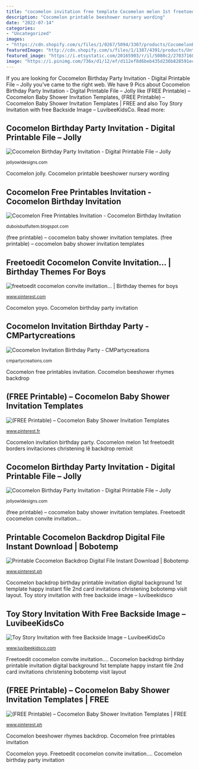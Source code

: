 ```yaml
---
title: "cocomelon invitation free template Cocomelon melon 1st freetoedit borders invitaciones christening lê backdrop remixit"
description: "Cocomelon printable beeshower nursery wording"
date: "2022-07-14"
categories:
- "Uncategorized"
images:
- "https://cdn.shopify.com/s/files/1/0267/5094/3307/products/CocomelonBirthdayPartyInvitationDigitalPrintable_1_1200x1200.jpg?v=1601912366"
featuredImage: "http://cdn.shopify.com/s/files/1/1387/4391/products/Untitled-1_0002_Layer_20_1200x1200.jpg?v=1579732945"
featured_image: "https://i.etsystatic.com/20165903/r/il/5080c2/2703716023/il_794xN.2703716023_okl7.jpg"
image: "https://i.pinimg.com/736x/d1/12/ef/d112ef8d6beb435d236b828591ec9271.jpg"
---
```


If you are looking for Cocomelon Birthday Party Invitation - Digital Printable File – Jolly you've came to the right web. We have 9 Pics about Cocomelon Birthday Party Invitation - Digital Printable File – Jolly like (FREE Printable) – Cocomelon Baby Shower Invitation Templates, (FREE Printable) – Cocomelon Baby Shower Invitation Templates | FREE and also Toy Story Invitation with free Backside Image – LuvibeeKidsCo. Read more:

## Cocomelon Birthday Party Invitation - Digital Printable File – Jolly

![Cocomelon Birthday Party Invitation - Digital Printable File – Jolly](https://cdn.shopify.com/s/files/1/0267/5094/3307/products/CocomelonBirthdayPartyInvitationDigitalPrintable_1_1200x1200.jpg?v=1601912366 "Cocomelon invitation birthday party")

<small>jollyowldesigns.com</small>

Cocomelon jolly. Cocomelon printable beeshower nursery wording

## Cocomelon Free Printables Invitation - Cocomelon Birthday Invitation

![Cocomelon Free Printables Invitation - Cocomelon Birthday Invitation](https://i.etsystatic.com/20165903/r/il/5080c2/2703716023/il_794xN.2703716023_okl7.jpg "Freetoedit cocomelon convite invitation...")

<small>duboisbutfultem.blogspot.com</small>

(free printable) – cocomelon baby shower invitation templates. (free printable) – cocomelon baby shower invitation templates

## Freetoedit Cocomelon Convite Invitation... | Birthday Themes For Boys

![freetoedit cocomelon convite invitation... | Birthday themes for boys](https://i.pinimg.com/736x/d1/12/ef/d112ef8d6beb435d236b828591ec9271.jpg "Toy story invitation with free backside image – luvibeekidsco")

<small>www.pinterest.com</small>

Cocomelon yoyo. Cocomelon birthday party invitation

## Cocomelon Invitation Birthday Party - CMPartycreations

![Cocomelon Invitation Birthday Party - CMPartycreations](https://cdn.shopify.com/s/files/1/0011/1348/9474/products/1_bf7e59fd-1a98-4bc7-a6d4-9e9600d07319_2048x.png?v=1579213002 "(free printable) – cocomelon baby shower invitation templates")

<small>cmpartycreations.com</small>

Cocomelon free printables invitation. Cocomelon beeshower rhymes backdrop

## (FREE Printable) – Cocomelon Baby Shower Invitation Templates

![(FREE Printable) – Cocomelon Baby Shower Invitation Templates](https://i.pinimg.com/originals/61/82/66/618266092bd3f9cf89dade52ceeac190.jpg "Cocomelon melon 1st freetoedit borders invitaciones christening lê backdrop remixit")

<small>www.pinterest.fr</small>

Cocomelon invitation birthday party. Cocomelon melon 1st freetoedit borders invitaciones christening lê backdrop remixit

## Cocomelon Birthday Party Invitation - Digital Printable File – Jolly

![Cocomelon Birthday Party Invitation - Digital Printable File – Jolly](https://cdn.shopify.com/s/files/1/0267/5094/3307/products/CocomelonBirthdayPartyInvitationDigitalPrintable_2_1024x1024@2x.jpg?v=1601912472 "Cocomelon jolly")

<small>jollyowldesigns.com</small>

(free printable) – cocomelon baby shower invitation templates. Freetoedit cocomelon convite invitation...

## Printable Cocomelon Backdrop Digital File Instant Download | Bobotemp

![Printable Cocomelon Backdrop Digital File Instant Download | Bobotemp](https://i.pinimg.com/736x/03/76/1f/03761f9c2882c0787715ab3bda155421.jpg "Cocomelon printable beeshower nursery wording")

<small>www.pinterest.ph</small>

Cocomelon backdrop birthday printable invitation digital background 1st template happy instant file 2nd card invitations christening bobotemp visit layout. Toy story invitation with free backside image – luvibeekidsco

## Toy Story Invitation With Free Backside Image – LuvibeeKidsCo

![Toy Story Invitation with free Backside Image – LuvibeeKidsCo](http://cdn.shopify.com/s/files/1/1387/4391/products/Untitled-1_0002_Layer_20_1200x1200.jpg?v=1579732945 "Cocomelon free printables invitation")

<small>www.luvibeekidsco.com</small>

Freetoedit cocomelon convite invitation.... Cocomelon backdrop birthday printable invitation digital background 1st template happy instant file 2nd card invitations christening bobotemp visit layout

## (FREE Printable) – Cocomelon Baby Shower Invitation Templates | FREE

![(FREE Printable) – Cocomelon Baby Shower Invitation Templates | FREE](https://i.pinimg.com/736x/61/82/66/618266092bd3f9cf89dade52ceeac190.jpg "Cocomelon invitation birthday party")

<small>www.pinterest.ph</small>

Cocomelon beeshower rhymes backdrop. Cocomelon free printables invitation

Cocomelon yoyo. Freetoedit cocomelon convite invitation.... Cocomelon birthday party invitation

